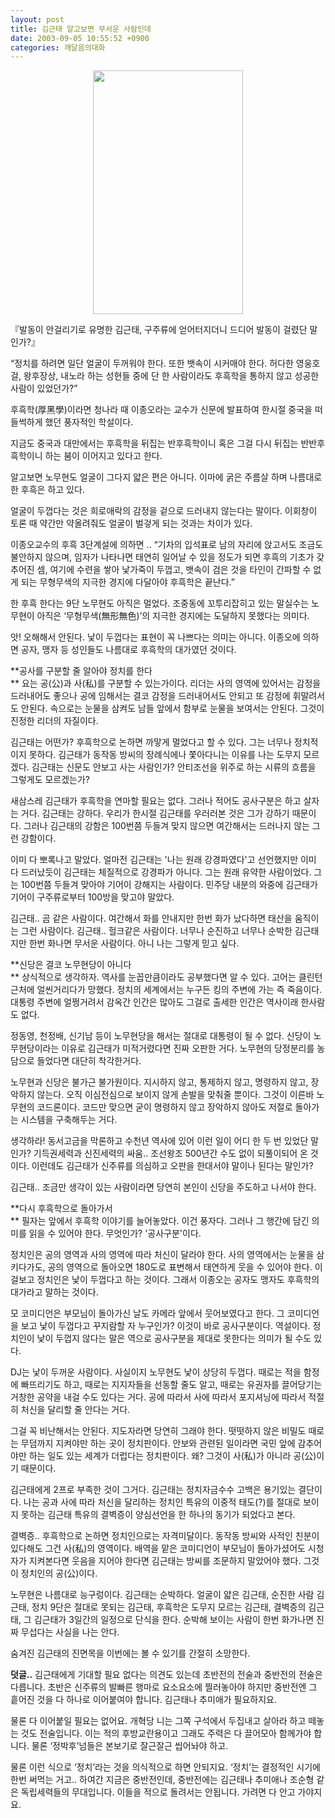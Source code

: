 ```yaml
---
layout: post
title: 김근태 알고보면 무서운 사람인데
date: 2003-09-05 10:55:52 +0900
categories: 깨달음의대화
---
```

<p align="center">
  <img src="http://drkimz.com/technote/board/KDR/upimg/1062725956.jpg" width="240" height="390" border="0" />
</p>

<p align="left">
  『발동이 안걸리기로 유명한 김근태, 구주류에 얻어터지더니 드디어 발동이 걸렸단 말인가?』
</p>“정치를 하려면 일단 얼굴이 두꺼워야 한다. 또한 뱃속이 시커매야 한다. 허다한 영웅호걸, 왕후장상, 내노라 하는 성현들 중에 단 한 사람이라도 후흑학을 통하지 않고 성공한 사람이 있었던가?” 

후흑학(厚黑學)이라면 청나라 때 이종오라는 교수가 신문에 발표하여 한시절 중국을 떠들썩하게 했던 풍자적인 학설이다. 

지금도 중국과 대만에서는 후흑학을 뒤집는 반후흑학이니 혹은 그걸 다시 뒤집는 반반후흑학이니 하는 붐이 이어지고 있다고 한다. 

알고보면 노무현도 얼굴이 그다지 얇은 편은 아니다. 이마에 굵은 주름살 하며 나름대로 한 후흑은 하고 있다. 

얼굴이 두껍다는 것은 희로애락의 감정을 겉으로 드러내지 않는다는 말이다. 이회창이 토론 때 약간만 약올려줘도 얼굴이 벌겋게 되는 것과는 차이가 있다. 

이종오교수의 후흑 3단계설에 의하면 .. “기차의 입석표로 남의 자리에 앉고서도 조금도 불안하지 않으며, 임자가 나타나면 태연히 일어날 수 있을 정도가 되면 후흑의 기초가 갖추어진 셈, 여기에 수련을 쌓아 낯가죽이 두껍고, 뱃속이 검은 것을 타인이 간파할 수 없게 되는 무형무색의 지극한 경지에 다달아야 후흑학은 끝난다.” 

한 후흑 한다는 9단 노무현도 아직은 멀었다. 조중동에 꼬투리잡히고 있는 말실수는 노무현이 아직은 ‘무형무색(無形無色)’의 지극한 경지에는 도달하지 못했다는 의미다. 

앗! 오해해서 안된다. 낯이 두껍다는 표현이 꼭 나쁘다는 의미는 아니다. 이종오에 의하면 공자, 맹자 등 성인들도 나름대로 후흑학의 대가였던 것이다. 

**공사를 구분할 줄 알아야 정치를 한다  
** 요는 공(公)과 사(私)를 구분할 수 있는가이다. 리더는 사의 영역에 있어서는 감정을 드러내어도 좋으나 공에 임해서는 결코 감정을 드러내어서도 안되고 또 감정에 휘말려서도 안된다. 속으로는 눈물을 삼켜도 남들 앞에서 함부로 눈물을 보여서는 안된다. 그것이 진정한 리더의 자질이다. 

김근태는 어떤가? 후흑학으로 논하면 까맣게 멀었다고 할 수 있다. 그는 너무나 정치적이지 못하다. 김근태가 동작동 방씨의 장례식에나 쫓아다니는 이유를 나는 도무지 모르겠다. 김근태는 신문도 안보고 사는 사람인가? 안티조선을 위주로 하는 시류의 흐름을 그렇게도 모르겠는가?

새삼스레 김근태가 후흑학을 연마할 필요는 없다. 그러나 적어도 공사구분은 하고 살자는 거다. 김근태는 강하다. 우리가 한시절 김근태를 우러러본 것은 그가 강하기 때문이다. 그러나 김근태의 강함은 100번쯤 두들겨 맞지 않으면 여간해서는 드러나지 않는 그런 강함이다. 

이미 다 뽀록나고 말았다. 얼마전 김근태는 '나는 원래 강경파였다'고 선언했지만 이미 다 드러났듯이 김근태는 체질적으로 강경파가 아니다. 그는 원래 유약한 사람이었다. 그는 100번쯤 두들겨 맞아야 기어이 강해지는 사람이다. 민주당 내분의 와중에 김근태가 기어이 구주류로부터 100방을 맞고야 말았다.

김근태.. 곰 같은 사람이다. 여간해서 화를 안내지만 한번 화가 났다하면 태산을 움직이는 그런 사람이다. 김근태.. 헐크같은 사람이다. 너무나 순진하고 너무나 순박한 김근태지만 한번 화나면 무서운 사람이다. 아니 나는 그렇게 믿고 싶다.

**신당은 결코 노무현당이 아니다  
** 상식적으로 생각하자. 역사를 눈꼽만큼이라도 공부했다면 알 수 있다. 고어는 클린턴 근처에 얼씬거리다가 망했다. 정치의 세계에서는 누구든 킹의 주변에 가는 즉 죽음이다. 대통령 주변에 얼쩡거려서 감옥간 인간은 많아도 그걸로 출세한 인간은 역사이래 한사람도 없다. 

정동영, 천정배, 신기남 등이 노무현당을 해서는 절대로 대통령이 될 수 없다. 신당이 노무현당이라는 이유로 김근태가 미적거렸다면 진짜 오판한 거다. 노무현의 당정분리를 농담으로 들었다면 대단히 착각한거다. 

노무현과 신당은 불가근 불가원이다. 지시하지 않고, 통제하지 않고, 명령하지 않고, 장악하지 않는다. 오직 이심전심으로 보이지 않게 손발을 맞춰줄 뿐이다. 그것이 이른바 노무현의 코드론이다. 코드만 맞으면 굳이 명령하지 않고 장악하지 않아도 저절로 돌아가는 시스템을 구축해두는 거다. 

생각하라! 동서고금을 막론하고 수천년 역사에 있어 이런 일이 어디 한 두 번 있었단 말인가? 기득권세력과 신진세력의 싸움.. 조선왕조 500년간 수도 없이 되풀이되어 온 것이다. 이런데도 김근태가 신주류를 의심하고 오판을 한대서야 말이나 된다는 말인가?

김근태.. 조금만 생각이 있는 사람이라면 당연히 본인이 신당을 주도하고 나서야 한다. 

**다시 후흑학으로 돌아가서  
** 필자는 앞에서 후흑학 이야기를 늘어놓았다. 이건 풍자다. 그러나 그 행간에 담긴 의미를 읽을 수 있어야 한다. 무엇인가? '공사구분'이다. 

정치인은 공의 영역과 사의 영역에 따라 처신이 달라야 한다. 사의 영역에서는 눈물을 삼키다가도, 공의 영역으로 돌아오면 180도로 표변해서 태연하게 웃을 수 있어야 한다. 이걸보고 정치인은 낯이 두껍다고 하는 것이다. 그래서 이종오는 공자도 맹자도 후흑학의 대가라고 말하는 것이다. 

모 코미디언은 부모님이 돌아가신 날도 카메라 앞에서 웃어보였다고 한다. 그 코미디언을 보고 낯이 두껍다고 꾸지람할 자 누구인가? 이것이 바로 공사구분이다. 역설이다. 정치인이 낯이 두껍지 않다는 말은 역으로 공사구분을 제대로 못한다는 의미가 될 수도 있다. 

DJ는 낯이 두꺼운 사람이다. 사실이지 노무현도 낯이 상당히 두껍다. 때로는 적을 함정에 빠뜨리기도 하고, 때로는 지지자들을 선동할 줄도 알고, 때로는 유권자를 끌어당기는 거창한 공약을 내걸 수도 있다는 거다. 공에 따라서 사에 따라서 포지셔닝에 따라서 적절히 처신을 달리할 줄 안다는 거다. 

그걸 꼭 비난해서는 안된다. 지도자라면 당연히 그래야 한다. 떳떳하지 않은 비밀도 때로는 무덤까지 지켜야만 하는 곳이 정치판이다. 안보와 관련된 일이라면 국민 앞에 감추어야만 하는 일도 있는 세계가 더럽다는 정치판이다. 왜? 그것이 사(私)가 아니라 공(公)이기 때문이다. 

김근태에게 2프로 부족한 것이 그거다. 김근태는 정치자금수수 고백은 용기있는 결단이다. 나는 공과 사에 따라 처신을 달리하는 정치인 특유의 이중적 태도(?)를 절대로 보이지 못하는 김근태 특유의 결벽증이 양심선언을 한 하나의 동기가 되었다고 본다. 

결벽증.. 후흑학으로 논하면 정치인으로는 자격미달이다. 동작동 방씨와 사적인 친분이 있다해도 그건 사(私)의 영역이다. 배역을 맡은 코미디언이 부모님이 돌아가셨어도 시청자가 지켜본다면 웃음을 지어야 한다면 김근태는 방씨를 조문하지 말았어야 했다. 그것이 정치인의 공(公)이다. 

노무현은 나름대로 능구렁이다. 김근태는 순박하다. 얼굴이 얇은 김근태, 순진한 사람 김근태, 정치 9단은 절대로 못되는 김근태, 후흑학은 도무지 모르는 김근태, 결벽증의 김근태, 그 김근태가 3일간의 일정으로 단식을 한다. 순박해 보이는 사람이 한번 화가나면 진짜 무섭다는 사실을 나는 안다. 

숨겨진 김근태의 진면목을 이번에는 볼 수 있기를 간절히 소망한다. 

**덧글..** 김근태에게 기대할 필요 없다는 의견도 있는데 초반전의 전술과 중반전의 전술은 다릅니다. 초반은 신주류의 발빠른 행마로 요소요소에 찔러놓아야 하지만 중반전엔 그 흩어진 것을 다 하나로 이어붙여야 합니다. 김근태나 추미애가 필요하지요. 

물론 다 이어붙일 필요는 없어요. 개혁당 니는 그쪽 구석에서 두집내고 살아라 하고 떼놓는 것도 전술입니다. 이는 적의 후방교란용이고 그래도 주력은 다 끌어모아 함께가야 합니다. 물론 ‘정박후’넘들은 본보기로 잘근잘근 씹어놔야 하고.

물론 이런 식으로 ‘정치’라는 것을 의식적으로 하면 안되지요. ‘정치’는 결정적인 시기에 한번 써먹는 거고.. 하여간 지금은 중반전인데, 중반전에는 김근태나 추미애나 조순형 같은 독립세력들의 무대입니다. 이들을 적으로 돌려서는 안됩니다. 가려면 다 안고 가야지요.